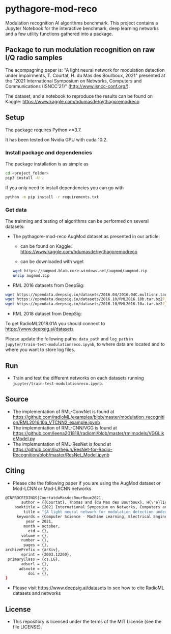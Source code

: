# pythagore-mod-reco
Modulation recognition AI algorithms benchmark.
This project contains a Jupyter Notebook for the interactive benchmark, deep learning networks and a few utility functions gathered into a package.

## Package to run modulation recognition on raw I/Q radio samples

The acompagning paper is: "A light neural network for modulation detection under impairments, T. Courtat, H. du Mas des Bourboux, 2021"
presented at the "2021 International Symposium on Networks, Computers and Communications (ISNCC'21)"
(http://www.isncc-conf.org/).

The dataset, and a notebook to reproduce the results can be found on Kaggle: https://www.kaggle.com/hdumasde/pythagoremodreco

## Setup
The package requires Python >=3.7.

It has been tested on Nvidia GPU with cuda 10.2.

### Install package and dependencies

The package installation is as simple as
```bash
cd <project_folder>
pip3 install -U .
```

If you only need to install dependencies you can go with
```bash
python -m pip install -r requirements.txt
```

### Get data
The trainning and testing of algorithms can be performed on several datasets:

- The pythagore-mod-reco AugMod dataset as presented in our article:

    - can be found on Kaggle: https://www.kaggle.com/hdumasde/pythagoremodreco

    - can be downloaded with wget
	```bash
	wget https://augmod.blob.core.windows.net/augmod/augmod.zip
	unzip augmod.zip
	```

- RML 2016 datasets from DeepSig:
```bash
wget https://opendata.deepsig.io/datasets/2016.04/2016.04C.multisnr.tar.bz2?__hstc=233546881.9c91e0549f9b6bfce6708a49c211c1c9.1614872457734.1614872457734.1614872457734.1&__hssc=233546881.1.1614872457735&__hsfp=1843090487
wget https://opendata.deepsig.io/datasets/2016.10/RML2016.10b.tar.bz2?__hstc=233546881.9c91e0549f9b6bfce6708a49c211c1c9.1614872457734.1614872457734.1614872457734.1&__hssc=233546881.1.1614872457735&__hsfp=1843090487
wget https://opendata.deepsig.io/datasets/2016.10/RML2016.10a.tar.bz2?__hstc=233546881.9c91e0549f9b6bfce6708a49c211c1c9.1614872457734.1614872457734.1614872457734.1&__hssc=233546881.1.1614872457735&__hsfp=1843090487
```

- RML 2018 dataset from DeepSig:

To get RadioML2018.01A  you should connect to https://www.deepsig.ai/datasets

Please update the following paths: `data_path` and `log_path` in `jupyter/train-test-modulationreco.ipynb`, to where data are located and to where you want to store log files.

## Run

- Train and test the different networks on each datasets running `jupyter/train-test-modulationreco.ipynb`.

## Source

- The implementation of RML-ConvNet is found at https://github.com/radioML/examples/blob/master/modulation_recognition/RML2016.10a_VTCNN2_example.ipynb
- The implementation of RML-CNN/VGG is found at https://github.com/leena201818/radioml/blob/master/rmlmodels/VGGLikeModel.py
- The implementation of RML-ResNet is found at https://github.com/liuzhejun/ResNet-for-Radio-Recognition/blob/master/ResNet_Model.ipynb

## Citing

- Please cite the following paper
if you are using the AugMod dataset or Mod-LCNN or Mod-LRCNN networks
```bash
@INPROCEEDINGS{CourtatduMasdesBourBoux2021,
       author = {{Courtat}, Thomas and {du Mas des Bourboux}, H{\'e}lion},
    booktitle = {2021 International Symposium on Networks, Computers and Communications (ISNCC)},
        title = "{A light neural network for modulation detection under impairments}",
     keywords = {Computer Science - Machine Learning, Electrical Engineering and Systems Science - Signal Processing, Statistics - Machine Learning},
         year = 2021,
        month = october,
          eid = {},
       volume = {},
       number = {},
        pages = {},
archivePrefix = {arXiv},
       eprint = {2003.12260},
 primaryClass = {cs.LG},
       adsurl = {},
      adsnote = {},
          doi = {},
}

```
- Please visit https://www.deepsig.ai/datasets to see how to cite RadioML datasets and networks

## License

- This repository is licensed under the terms of the MIT License (see the file LICENSE).
